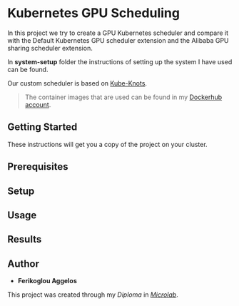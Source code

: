 # Kubernetes GPU Scheduling

In this project we try to create a GPU Kubernetes scheduler and compare it with the Default Kubernetes GPU scheduler extension and the Alibaba GPU sharing scheduler extension.

In __system-setup__ folder the instructions of setting up the system I have used can be found.

Our custom scheduler is based on [Kube-Knots](docs/papers).

> The container images that are used can be found in my [Dockerhub account](https://hub.docker.com/search?q=aferikoglou&type=image).


## Getting Started

These instructions will get you a copy of the project on your cluster.

## Prerequisites


## Setup


## Usage


## Results


## Author

* **Ferikoglou Aggelos**

This project was created through my *Diploma* in *[Microlab](https://microlab.ntua.gr/)*.

